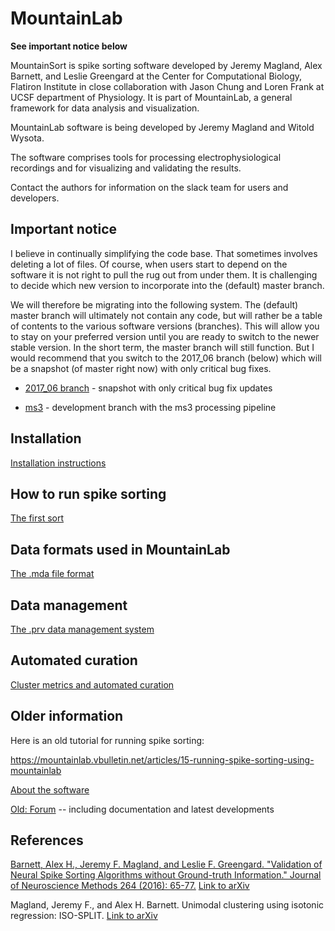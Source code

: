 # MountainLab

**See important notice below**

MountainSort is spike sorting software developed by Jeremy Magland, Alex Barnett, and Leslie Greengard at the Center for Computational Biology, Flatiron Institute in close collaboration with Jason Chung and Loren Frank at UCSF department of Physiology. It is part of MountainLab, a general framework for data analysis and visualization.

MountainLab software is being developed by Jeremy Magland and Witold Wysota.

The software comprises tools for processing electrophysiological recordings and for visualizing and validating the results.

Contact the authors for information on the slack team for users and developers.

## Important notice ##
I believe in continually simplifying the code base. That sometimes involves deleting a lot of files. Of course, when users start to depend on the software it is not right to pull the rug out from under them. It is challenging to decide which new version to incorporate into the (default) master branch.

We will therefore be migrating into the following system. The (default) master branch will ultimately not contain any code, but will rather be a table of contents to the various software versions (branches). This will allow you to stay on your preferred version until you are ready to switch to the newer stable version. In the short term, the master branch will still function. But I would recommend that you switch to the 2017_06 branch (below) which will be a snapshot (of master right now) with only critical bug fixes.

* [2017_06 branch](https://github.com/magland/mountainlab/tree/2017_06) - snapshot with only critical bug fix updates

* [ms3](https://github.com/magland/mountainlab/tree/ms3) - development branch with the ms3 processing pipeline


## Installation

[Installation instructions](doc/installation.md)

## How to run spike sorting

[The first sort](doc/the_first_sort.md)

## Data formats used in MountainLab

[The .mda file format](doc/mda_format.md)

## Data management

[The .prv data management system](doc/prv_system.md)

## Automated curation

[Cluster metrics and automated curation](doc/metrics_automated_curation.md)

## Older information

Here is an old tutorial for running spike sorting:

https://mountainlab.vbulletin.net/articles/15-running-spike-sorting-using-mountainlab

[About the software](https://mountainlab.vbulletin.net/articles/22-about-mountainlab)

[Old: Forum](https://mountainlab.vbulletin.net/) -- including documentation and latest developments

## References

[Barnett, Alex H., Jeremy F. Magland, and Leslie F. Greengard. "Validation of Neural Spike Sorting Algorithms without Ground-truth Information." Journal of Neuroscience Methods 264 (2016): 65-77.](http://www.ncbi.nlm.nih.gov/pubmed/26930629) [Link to arXiv](http://arxiv.org/abs/1508.06936)

Magland, Jeremy F., and Alex H. Barnett. Unimodal clustering using isotonic regression: ISO-SPLIT. [Link to arXiv](http://arxiv.org/abs/1508.04841)


